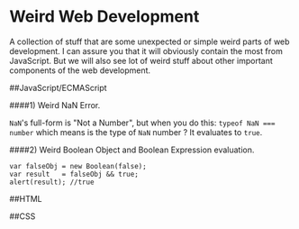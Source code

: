 # Weird Web Development

A collection of stuff that are some unexpected or simple weird parts of web development. I can assure you that it will obviously contain the most from JavaScript. But we will also see lot of weird stuff about other important components of the web development.

##JavaScript/ECMAScript

####1) Weird NaN Error.

```NaN```'s full-form is "Not a Number", but when you do this: ```typeof NaN === number``` which means is the type of ```NaN``` number ? It evaluates to ```true```.

####2) Weird Boolean Object and Boolean Expression evaluation.

```
var falseObj = new Boolean(false);
var result   = falseObj && true;
alert(result); //true 
```

##HTML

##CSS
